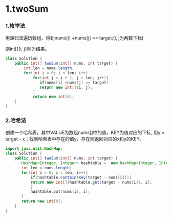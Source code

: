# 1.twoSum

### 1.枚举法

用递归法遍历数组，得到nums[i] +nums[j] == target;(i, j为两数下标)

则int[]{i, j}则为结果。

```java
class Solution {
    public int[] twoSum(int[] nums, int target) {
        int len = nums.length;
        for(int i = 0; i < len; i++)
            for(int j = i + 1; j < len; j++){
               if(nums[i] +nums[j] == target)
               return new int[]{i, j};
            }
            return new int[0];
    }
}
```

### 2.哈希法

创建一个哈希表，其中VALUE为数组nums[]中的值，KEY为值对应的下标, 用y = target - x；找到哈希表中存在的值y，存在则返回对应的x和y的KEY。

```java
import java.util.HashMap;
class Solution {
    public int[] twoSum(int[] nums, int target) {
       HashMap<Integer, Integer> hashtable =  new HashMap<Integer, Integer>(); 
       int len = nums.length;
       for(int i = 0; i < len; i++){
           if(hashtable.containsKey(target - nums[i])){
           return new int[]{hashtable.get(target - nums[i]), i};
           }
           hashtable.put(nums[i], i);
       }
       return new int[0];
    }
}
```

​	